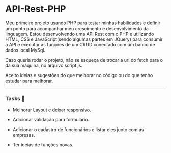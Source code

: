 # API-Rest-PHP

Meu primeiro projeto usando PHP para testar minhas habilidades e definir um ponto para acompanhar meu crescimento e desenvolvimento da linguagem.
Estou desenvolvendo uma API Rest com o PHP e utilizando HTML, CSS e JavaScript(sendo algumas partes em JQuery) para consumir a API e executar as funções de um CRUD conectado com um banco de dados local MySql.

Caso queria rodar o projeto, não se esqueça de trocar a url do fetch para o da sua máquina, no arquivo script.js.

Aceito ideias e sugestões do que melhorar no código ou do que tenho estudar para melhorar.

---

### Tasks 📝

- Melhorar Layout e deixar responsivo.

- Adicionar validação para formulário.

- Adicionar o cadastro de funcionários e listar eles junto com as empresas.

- Ter ideias de funções novas.
